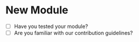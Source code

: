 # New Module

- [ ] Have you tested your module?
- [ ] Are you familiar with our contribution guidelines?